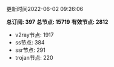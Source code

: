 更新时间2022-06-02 09:26:06

**总订阅: 397**
**总节点: 15719**
**有效节点: 2812**
- v2ray节点: 1917
- ss节点: 384
- ssr节点: 291
- trojan节点: 220
